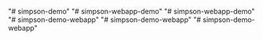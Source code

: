 "# simpson-demo" 
"# simpson-webapp-demo" 
"# simpson-webapp-demo" 
"# simpson-demo-webapp" 
"# simpson-demo-webapp" 
"# simpson-demo-webapp" 
